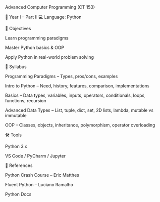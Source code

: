 Advanced Computer Programming (CT 153)

📍 Year I – Part II
💻 Language: Python

🎯 Objectives

Learn programming paradigms

Master Python basics & OOP

Apply Python in real-world problem solving

📑 Syllabus

Programming Paradigms – Types, pros/cons, examples

Intro to Python – Need, history, features, comparison, implementations

Basics – Data types, variables, inputs, operators, conditionals, loops, functions, recursion

Advanced Data Types – List, tuple, dict, set, 2D lists, lambda, mutable vs immutable

OOP – Classes, objects, inheritance, polymorphism, operator overloading

🛠 Tools

Python 3.x

VS Code / PyCharm / Jupyter

📖 References

Python Crash Course – Eric Matthes

Fluent Python – Luciano Ramalho

Python Docs

